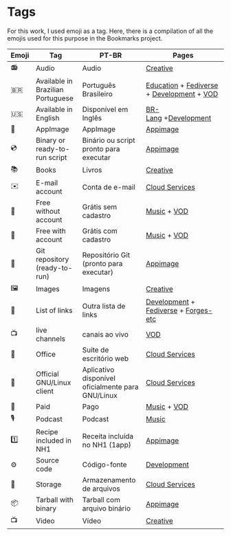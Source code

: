 # Tags

For this work, I used emoji as a tag. Here, there is a compilation of all the emojis used for this purpose in the Bookmarks project.

| Emoji | Tag                               | PT-BR                                             | Pages                                                                                                           |
| ----- | --------------------------------- | ------------------------------------------------- | --------------------------------------------------------------------------------------------------------------- |
| 📻    | Audio                             | Audio                                             | [Creative](pages/free-creations.md)                                                                             |
| 🇧🇷  | Available in Brazilian Portuguese | Português Brasileiro                              | [Education](pages/edu.md) + [Fediverse](pages/fediverse.md) + [Development](pages/dev.md) + [VOD](pages/vod.md) |
| 🇺🇸  | Available in English              | Disponível em Inglês                              | [BR-Lang](pages/br-lang.md) +[Development](pages/dev.md)                                                        |
| 📀    | AppImage                          | AppImage                                          | [Appimage](pages/appimage.md)                                                                                   |
| 💿    | Binary or ready-to-run script     | Binário ou script pronto para executar            | [Appimage](pages/appimage.md)                                                                                   |
| 📚    | Books                             | Livros                                            | [Creative](pages/free-creations.md)                                                                             |
| ✉️    | E-mail account                    | Conta de e-mail                                   | [Cloud Services](pages/cloud.md)                                                                                |
| 🎁    | Free without account              | Grátis sem cadastro                               | [Music](pages/music.md) + [VOD](pages/vod.md)                                                                   |
| 🪪    | Free with account                 | Grátis com cadastro                               | [Music](pages/music.md) + [VOD](pages/vod.md)                                                                   |
| 📡    | Git repository (ready-to-run)     | Repositório Git (pronto para executar)            | [Appimage](pages/appimage.md)                                                                                   |
| 🖼    | Images                            | Imagens                                           | [Creative](pages/free-creations.md)                                                                             |
| 📑    | List of links                     | Outra lista de links                              | [Development](pages/dev.md) + [Fediverse](pages/fediverse.md) + [Forges-etc](pages/code-yp.md)                  |
| 📺    | live channels                     | canais ao vivo                                    | [VOD](pages/vod.md)                                                                                             |
| 📄    | Office                            | Suíte de escritório web                           | [Cloud Services](pages/cloud.md)                                                                                |
| 🐧    | Official GNU/Linux client         | Aplicativo disponível oficialmente para GNU/Linux | [Cloud Services](pages/cloud.md)                                                                                |
| 💸    | Paid                              | Pago                                              | [Music](pages/music.md) + [VOD](pages/vod.md)                                                                   |
| 🎙    | Podcast                           | Podcast                                           | [Music](pages/music.md)                                                                                         |
| 1️⃣   | Recipe included in NH1            | Receita incluída no NH1 (1app)                    | [Appimage](pages/appimage.md)                                                                                   |
| ⚙️    | Source code                       | Código-fonte                                      | [Development](pages/dev.md)                                                                                     |
| 💾    | Storage                           | Armazenamento de arquivos                         | [Cloud Services](pages/cloud.md)                                                                                |
| 📦    | Tarball with binary               | Tarball com arquivo binário                       | [Appimage](pages/appimage.md)                                                                                   |
| 📺    | Video                             | Vídeo                                             | [Creative](pages/free-creations.md)                                                                             |
